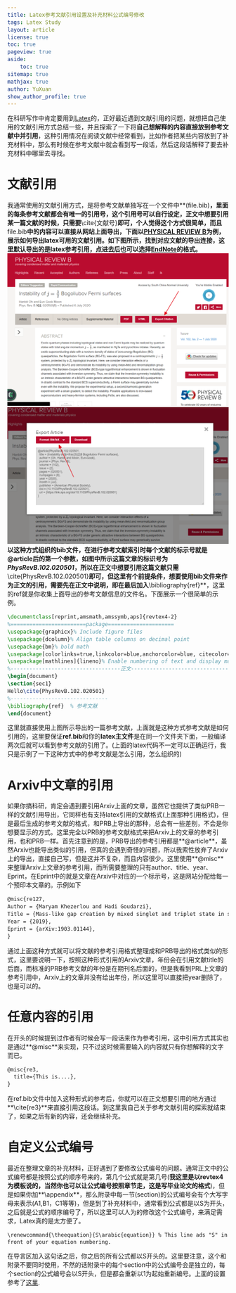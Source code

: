 ```yaml
---
title: Latex参考文献引用设置及补充材料公式编号修改
tags: Latex Study
layout: article
license: true
toc: true
pageview: true
aside:
    toc: true
sitemap: true
mathjax: true
author: YuXuan
show_author_profile: true
---
```

在科研写作中肯定要用到[Latex](https://www.latex-project.org/)的，正好最近遇到文献引用的问题，就想把自己使用的文献引用方式总结一些，并且探索了一下将**自己想解释的内容直接放到参考文献中并引用**，这种引用情况在阅读文献中经常看到，比如作者把某些内容放到了补充材料中，那么有时候在参考文献中就会看到写一段话，然后这段话解释了要去补充材料中哪里去寻找。
<!--more-->
# 文献引用
我通常使用的文献引用方式，是将参考文献单独写在一个文件中**(file.bib)**，里面的每条参考文献都会有唯一的引用号，这个引用号可以自行设定，正文中想要引用某一篇文献的时候，只需要**\cite{文献号}**即可，个人觉得这个方式很简单，而且**file.bib**中的内容可以直接从网站上面导出，下面以[PHYSICAL REVIEW B](https://journals.aps.org/prb/)为例，展示如何导出latex可用的文献引用。如下图所示，找到对应文献的导出连接，这里默认导出的是latex参考引用，点进去后也可以选择[EndNote](https://endnote.com/)的格式。
![png](/assets/images/latex/p1.png)
![png](/assets/images/latex/p2.png)
以这种方式组织的bib文件，在进行参考文献索引时每个文献的标示号就是@article后的第一个参数，如图中所示这篇文章的标识号为*PhysRevB.102.020501*，所以在正文中想要引用这篇文献只需**\cite{PhysRevB.102.020501}**即可，但这里有个前提条件，想要使用bib文件来作为正文的引用，需要先在正文中说明，即在最后加入**\bibliography{ref}**，这里的ref就是你收集上面导出的参考文献信息的文件名。下面展示一个很简单的示例。
```latex
\documentclass[reprint,amsmath,amssymb,aps]{revtex4-2}
%========================package=====================
\usepackage{graphicx}% Include figure files
\usepackage{dcolumn}% Align table columns on decimal point
\usepackage{bm}% bold math
\usepackage[colorlinks=true,linkcolor=blue,anchorcolor=blue, citecolor=blue,urlcolor=blue]{hyperref}% add hypertext capabilities
\usepackage[mathlines]{lineno}% Enable numbering of text and display math
%-----------------------------------正文---------------------------------------------
\begin{document}
\section{sec1}
Hello\cite{PhysRevB.102.020501}
%-------------------------------
\bibliography{ref}  % 参考文献
\end{document}
```
这里就直接使用上图所示导出的一篇参考文献，上面就是这种方式参考文献是如何引用的，这里要保证**ref.bib**和你的**latex主文件**是在同一个文件夹下面，一般编译两次后就可以看到参考文献的引用了。(上面的latex代码不一定可以正确运行，我只是示例了一下这种方式中的参考文献是怎么引用，怎么组织的)

# Arxiv中文章的引用
如果你搞科研，肯定会遇到要引用Arxiv上面的文章，虽然它也提供了类似PRB一样的文献引用导出，它同样也有支持latex引用的文献格式(上面那种引用格式)，但是最后生成的参考文献的格式，和PRB上导出的那种，总会有一些差别，不会是你想要显示的方式。这里完全以PRB的参考文献格式来把Arxiv上的文章的参考引用，也和PRB一样。首先注意到的是，PRB导出的参考引用都是**@article**，虽然Arxiv也能导出类似的引用，但真的会遇到奇怪的问题，所以我索性放弃了Arxiv上的导出，直接自己写，但是这并不复杂，而且内容很少。这里使用**@misc**来整理Arxiv上文章的参考引用，而所需要整理的只有author、title、year、Eprint，在Eprint中的就是文章在Arxiv中对应的一个标示号，这是网站分配给每一个预印本文章的。示例如下
```latex
@misc{re127,
Author = {Maryam Khezerlou and Hadi Goudarzi},
Title = {Mass-like gap creation by mixed singlet and triplet state in superconducting topological insulator},
Year = {2019},
Eprint = {arXiv:1903.01144},
}
```
通过上面这种方式就可以将文献的参考引用格式整理成和PRB导出的格式类似的形式，这里要说明一下，按照这种形式引用的Arxiv文章，年份会在引用文献title的后面，而标准的PRB参考文献的年份是在期刊名后面的，但是我看到PRL上文章的参考引用中，Arxiv上的文章并没有给出年份，所以这里可以直接把year删除了，也是可以的。
# 任意内容的引用
在开头的时候提到过作者有时候会写一段话来作为参考引用，这中引用方式其实也是通过**@misc**来实现，只不过这时候需要输入的内容就只有你想解释的文字而已。
```latex
@misc{re3,
  title={This is....},
}
```
在ref.bib文件中加入这种形式的参考后，你就可以在正文想要引用的地方通过**\cite{re3}**来直接引用这段话。到这里我自己关于参考文献引用的探索就结束了，如果之后有新的内容，还会继续补充。

# 自定义公式编号

最近在整理文章的补充材料，正好遇到了要修改公式编号的问题。通常正文中的公式编号都是按照公式的顺序号来的，第几个公式就是第几号(**我这里是以revtex4为模板说的，当然你也可以让公式编号按照章节走，这是写毕业论文的格式**)，但是如果你加**\appendix**，那么附录中每一节(section)的公式编号会有个大写字母来表示(A1,B1，C1等等)，但是到了补充材料中，通常看到公式都是以S为开头，之后就是公式的顺序编号了，所以这里可以人为的修改这个公式编号，来满足需求，Latex真的是太方便了。

```late
\renewcommand{\theequation}{S\arabic{equation}} % This line ads "S" in front of your equation numbering.
```

在导言区加入这句话之后，你之后的所有公式都以S开头的。这里要注意，这个和附录不要同时使用，不然的话附录中的每个section中的公式编号会是独立的，每个section的公式编号会以S开头，但是都会重新以1为起始重新编号。上面的设置参考了[这里]( https://tex.stackexchange.com/questions/164640/customize-equation-numbering-for-equation-environment ).